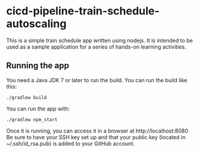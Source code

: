 # cicd-pipeline-train-schedule-autoscaling

This is a simple train schedule app written using nodejs. It is intended to be used as a sample application for a series of hands-on learning activities.

## Running the app

You need a Java JDK 7 or later to run the build. You can run the build like this:

    ./gradlew build

You can run the app with:

    ./gradlew npm_start

Once it is running, you can access it in a browser at http://localhost:8080
Be sure to have your SSH key set up and that your public key (located in ~/.ssh/id_rsa.pub) is added to your GitHub account.
